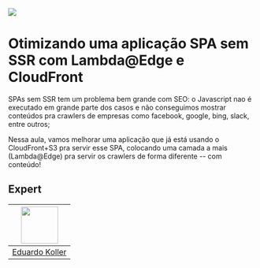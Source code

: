 <img src="https://storage.googleapis.com/golden-wind/experts-club/capa-github.svg" />

# Otimizando uma aplicação SPA sem SSR com Lambda@Edge e CloudFront

SPAs sem SSR tem um problema bem grande com SEO: o Javascript nao é executado em grande parte dos casos e não conseguimos mostrar conteúdos pra crawlers de empresas como facebook, google, bing, slack, entre outros; 

Nessa aula, vamos melhorar uma aplicação que já está usando o CloudFront+S3 pra servir esse SPA, colocando uma camada a mais (Lambda@Edge) pra servir os crawlers de forma diferente -- com conteúdo!

## Expert

| [<img src="https://avatars.githubusercontent.com/u/18473447?v=4" width="75px;"/>](https://github.com/eduardotkoller) |
| :-: |
|[Eduardo Koller](https://github.com/eduardotkoller)|